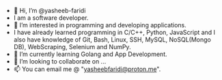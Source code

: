 - 👋 Hi, I’m @yasheeb-faridi
- I am a software developer.
- 👀 I’m interested in programming and developing applications.
- I have already learned programming in C/C++, Python, JavaScript and I also have knowledge of Git, Bash, Linux, SSH, MySQL, NoSQL(Mongo DB), WebScraping, Selenium and NumPy.
- 🌱 I’m currently learning Golang and App Development.
- 💞️ I’m looking to collaborate on ...
- 📫 You can email me @ "yasheebfaridi@proton.me".

<!---
yasheeb-faridi/yasheeb-faridi is a ✨ special ✨ repository because its `README.md` (this file) appears on your GitHub profile.
You can click the Preview link to take a look at your changes.
--->
